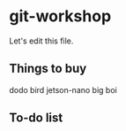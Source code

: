 # git-workshop
Let's edit this file.

## Things to buy
dodo bird
jetson-nano big boi

## To-do list

